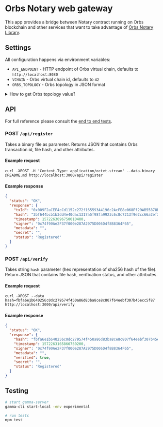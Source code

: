 # Orbs Notary web gateway

This app provides a bridge between Notary contract running on Orbs blockchain and other services that want to take advantage of [Orbs Notary Library](https://github.com/orbs-network/orbs-notary-lib).

## Settings

All configuration happens via environment variables:

* `API_ENDPOINT` - HTTP endpoint of Orbs virtual chain, defaults to `http://localhost:8080`
* `VCHAIN` - Orbs virtual chain id, defaults to `42`
* `ORBS_TOPOLOGY` - Orbs topology in JSON format

<details><summary>How to get Orbs topology value?</summary>
<p>

See [.env](https://github.com/orbs-network/notary-web-api/blob/master/.env#L4) for a reference.
### 1. Clone the repo
```bash
git clone https://github.com/orbs-network/kartoha
cd kartoha
npm install
```

### 2. Run the script that generates topology
```bash
node ./index.js topology --topology-contract-address 0x804c8336846d8206c95CEe24752D514210B5a240 --validator-registry-contract-address 0x56a6895fd37f358c17cbb3f14a864ea5fe871f0a --ethereum-endpoint http://eth.orbs.com > topology.json
```
### 3. Copy topology to the env variable

</p>
</details>

## API

For full reference please consult the [end to end tests](./test/e2e.test.js).

### POST `/api/register`

Takes a binary file as parameter. Returns JSON that contains Orbs transaction id, file hash, and other attributes.

#### Example request

`curl -XPOST -H 'Content-Type: application/octet-stream' --data-binary @README.md http://localhost:3000/api/register`

#### Example response

```json
{
  "status": "OK",
  "response": {
    "txId": "0x009F2aCEF4cCd1152c272f165593A4196c2AcFE8e068Ff29AB55878BcD92C134B00F94B7C3166d74",
    "hash": "3bf644bcb1b3dd4e40dac1317a5f98fa9923c6c8c7213f9e2cc66a2ef367e48d",
    "timestamp": 1572263096750010400,
    "signer": "0x74f90Ae2F37f000e287A2975D006D4f8B8364F65",
    "metadata": "",
    "secret": "",
    "status": "Registered"
  }
}
```

### POST `/api/verify`

Takes string `hash` parameter (hex representation of sha256 hash of the file). Return JSON that contains file hash, verification status, and other attributes.

#### Example request

`curl -XPOST --data hash=fbfa6e1b640256c0dc279574f450a86d83ba8ce8c807f64eebf307b45ecc5f87 http://localhost:3000/api/verify`

#### Example response

```json
{
  "status": "OK",
  "response": {
    "hash": "fbfa6e1b640256c0dc279574f450a86d83ba8ce8c807f64eebf307b45ecc5f87",
    "timestamp": 1572263165866750200,
    "signer": "0x74f90Ae2F37f000e287A2975D006D4f8B8364F65",
    "metadata": "",
    "verified": true,
    "secret": "",
    "status": "Registered"
  }
}
```

## Testing

```bash
# start gamma-server
gamma-cli start-local -env experimental

# run tests
npm test
```

